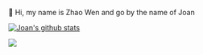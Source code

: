 :wave: Hi, my name is Zhao Wen and go by the name of Joan


[![Joan's github stats](https://github-readme-stats.vercel.app/api?username=ybqdren)](https://github.com/anuraghazra/github-readme-stats)

<img align="left" src="https://github-readme-stats.vercel.app/api/top-langs/?username=ckend&layout=compact">

